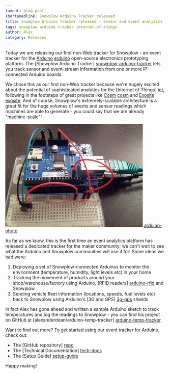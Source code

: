 ```yaml
---
layout: blog-post
shortenedlink: Snowplow Arduino Tracker released
title: Snowplow Arduino Tracker released - sensor and event analytics for the internet of things
tags: snowplow arduino tracker internet-of-things
author: Alex
category: Releases
---
```


Today we are releasing our first non-Web tracker for Snowplow - an event tracker for the [Arduino] [arduino] open-source electronics prototyping platform. The [Snowplow Arduino Tracker] [snowplow-arduino-tracker] lets you track sensor and event-stream information from one or more IP-connected Arduino boards.

We chose this as our first non-Web tracker because we're hugely excited about the potential of sophisticated analytics for the [Internet of Things] [iot], following in the footsteps of great projects like [Cosm] [cosm] and [Exosite] [exosite]. And of course, Snowplow's extremely-scalable architecture is a great fit for the huge volumes of events and sensor readings which machines are able to generate - you could say that we are already "machine-scale"!

![arduino-photo] [arduino-photo]

As far as we know, this is the first time an event analytics platform has released a dedicated tracker for the maker community; we can't wait to see what the Arduino and Snowplow communities will use it for! Some ideas we had were:

1. Deploying a set of Snowplow-connected Arduinos to monitor the environment (temperature, humidity, light levels etc) in your home
2. Tracking the movement of products around your shop/warehouse/factory using Arduino, [RFID readers] [arduino-rfid] and Snowplow
3. Sending vehicle fleet information (locations, speeds, fuel levels etc) back to Snowplow using Arduino's [3G and GPS] [3g-gps] shields 

In fact Alex has gone ahead and written a sample Arduino sketch to track temperatures and log the readings to Snowplow - you can find his project on GitHub at [alexanderdean/arduino-temp-tracker] [arduino-temp-tracker].

Want to find out more? To get started using our event tracker for Arduino, check out:

* The [GitHub repository] [repo]
* The [Technical Documentation] [tech-docs]
* The [Setup Guide] [setup-guide]

Happy making!

[arduino]: http://www.arduino.cc/
[snowplow-arduino-tracker]: https://github.com/snowplow/snowplow-arduino-tracker

[iot]: http://www.forbes.com/sites/ericsavitz/2013/01/14/ces-2013-the-break-out-year-for-the-internet-of-things/

[cosm]: https://cosm.com/
[exosite]: http://exosite.com/

[arduino-photo]: /static/img/blog/2013/03/arduino-board-photo.jpg

[arduino-rfid]: http://arduino.cc/blog/category/wireless/rfid/
[3g-gps]: http://www.cooking-hacks.com/index.php/documentation/tutorials/arduino-3g-gprs-gsm-gps

[arduino-temp-tracker]: https://github.com/alexanderdean/arduino-temp-tracker

[repo]: https://github.com/snowplow/snowplow-arduino-tracker
[tech-docs]: https://github.com/snowplow/snowplow/wiki/Arduino-Tracker
[setup-guide]: https://github.com/snowplow/snowplow/wiki/Arduino-Tracker-Setup